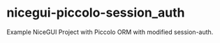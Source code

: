# nicegui-piccolo-session_auth
Example NiceGUI Project with Piccolo ORM with modified session-auth.
